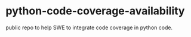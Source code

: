 # python-code-coverage-availability
public repo to help SWE to integrate code coverage in python code. 
